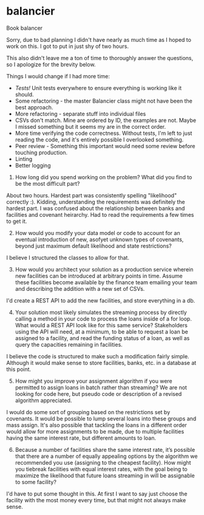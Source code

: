 # balancier
Book balancer


Sorry, due to bad planning I didn't have nearly as much time as I hoped to work on this.
I got to put in just shy of two hours.

This also didn't leave me a ton of time to thoroughly answer the questions, so I apologize
for the brevity below.

Things I would change if I had more time:
* *Tests!* Unit tests everywhere to ensure everything is working like it should.
* Some refactoring - the master Balancier class might not have been the best approach.
* More refactoring - separate stuff into individual files
* CSVs don't match. Mine are ordered by ID, the examples are not. Maybe I missed something but
  it seems my are in the correct order.
* More time verifying the code correctness. Without tests, I'm left to just reading the code, 
  and it's entirely possible I overlooked something.
* Peer review - Something this important would need some review before touching production.
* Linting
* Better logging

1. How long did you spend working on the problem? What did you find to be the most difficult part?

About two hours. Hardest part was consistently spelling "likelihood" correctly :). Kidding, understanding 
the requirements was definitely the hardest part. I was confused about 
the relationship between banks and facilities and covenant heirarchy. Had to read the requirements a 
few times to get it.

2. How would you modify your data model or code to account for an eventual introduction of new, 
   as­of­yet unknown types of covenants, beyond just maximum default likelihood and state restrictions?

I believe I structured the classes to allow for that.

3. How would you architect your solution as a production service wherein new facilities can be introduced 
   at arbitrary points in time. Assume these facilities become available by the finance team emailing your 
   team and describing the addition with a new set of CSVs.

I'd create a REST API to add the new facilities, and store everything in a db. 

4. Your solution most likely simulates the streaming process by directly calling a method in your code to 
   process the loans inside of a for loop. What would a REST API look like for this same service? 
   Stakeholders using the API will need, at a minimum, to be able to request a loan be assigned to 
   a facility, and read the funding status of a loan, as well as query the capacities remaining in facilities.

I believe the code is structured to make such a modification fairly simple. Although it would make sense
to store facilities, banks, etc. in a database at this point.

5. How might you improve your assignment algorithm if you were permitted to assign loans in batch rather 
   than streaming? We are not looking for code here, but pseudo code or description of a revised algorithm appreciated.

I would do some sort of grouping based on the restrictions set by covenants. It would be possible to lump
several loans into these groups and mass assign. It's also possible that tackling the loans in a different
order would allow for more assignments to be made, due to multiple facilities having the same interest rate, 
but different amounts to loan.

6. Because a number of facilities share the same interest rate, it’s possible that there are a number 
   of equally appealing options by the algorithm we recommended you use (assigning to the cheapest facility). 
   How might you tie­break facilities with equal interest rates, with the goal being to maximize the likelihood 
   that future loans streaming in will be assignable to some facility?

I'd have to put some thought in this. At first I want to say just choose the facility with the most money every 
time, but that might not always make sense.

